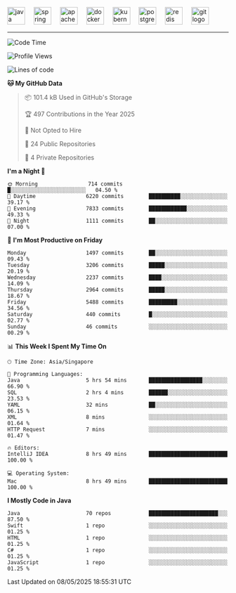 <p align="left">
  <img src="https://cdn.jsdelivr.net/gh/devicons/devicon/icons/java/java-original.svg" height="40" alt="java logo"  />
  <img width="12" />
  <img src="https://cdn.jsdelivr.net/gh/devicons/devicon/icons/spring/spring-original.svg" height="40" alt="spring logo"  />
  <img width="12" />
  <img src="https://cdn.jsdelivr.net/gh/devicons/devicon/icons/apachekafka/apachekafka-original.svg" height="40" alt="apachekafka logo"  />
  <img width="12" />
  <img src="https://cdn.jsdelivr.net/gh/devicons/devicon/icons/docker/docker-original.svg" height="40" alt="docker logo"  />
  <img width="12" />
  <img src="https://cdn.jsdelivr.net/gh/devicons/devicon/icons/kubernetes/kubernetes-plain.svg" height="40" alt="kubernetes logo"  />
  <img width="12" />
  <img src="https://cdn.jsdelivr.net/gh/devicons/devicon/icons/postgresql/postgresql-original.svg" height="40" alt="postgresql logo"  />
  <img width="12" />
  <img src="https://cdn.jsdelivr.net/gh/devicons/devicon/icons/redis/redis-original.svg" height="40" alt="redis logo"  />
  <img width="12" />
  <img src="https://cdn.jsdelivr.net/gh/devicons/devicon/icons/git/git-original.svg" height="40" alt="git logo"  />
</p>


<!--<img src="https://media.giphy.com/media/LnQjpWaON8nhr21vNW/giphy.gif" width="60"> <em><b>I love connecting with different people</b> so if you want to say <b>hi, I'll be happy to meet you more!</b> 😊 </em> -->

---
<!--START_SECTION:waka-->
![Code Time](http://img.shields.io/badge/Code%20Time-2%2C312%20hrs%2021%20mins-blue)

![Profile Views](http://img.shields.io/badge/Profile%20Views-0-blue)

![Lines of code](https://img.shields.io/badge/From%20Hello%20World%20I%27ve%20Written-4.5%20million%20lines%20of%20code-blue)

**🐱 My GitHub Data** 

> 📦 101.4 kB Used in GitHub's Storage 
 > 
> 🏆 497 Contributions in the Year 2025
 > 
> 🚫 Not Opted to Hire
 > 
> 📜 24 Public Repositories 
 > 
> 🔑 4 Private Repositories 
 > 
**I'm a Night 🦉** 

```text
🌞 Morning                714 commits         █░░░░░░░░░░░░░░░░░░░░░░░░   04.50 % 
🌆 Daytime                6220 commits        ██████████░░░░░░░░░░░░░░░   39.17 % 
🌃 Evening                7833 commits        ████████████░░░░░░░░░░░░░   49.33 % 
🌙 Night                  1111 commits        ██░░░░░░░░░░░░░░░░░░░░░░░   07.00 % 
```
📅 **I'm Most Productive on Friday** 

```text
Monday                   1497 commits        ██░░░░░░░░░░░░░░░░░░░░░░░   09.43 % 
Tuesday                  3206 commits        █████░░░░░░░░░░░░░░░░░░░░   20.19 % 
Wednesday                2237 commits        ████░░░░░░░░░░░░░░░░░░░░░   14.09 % 
Thursday                 2964 commits        █████░░░░░░░░░░░░░░░░░░░░   18.67 % 
Friday                   5488 commits        █████████░░░░░░░░░░░░░░░░   34.56 % 
Saturday                 440 commits         █░░░░░░░░░░░░░░░░░░░░░░░░   02.77 % 
Sunday                   46 commits          ░░░░░░░░░░░░░░░░░░░░░░░░░   00.29 % 
```


📊 **This Week I Spent My Time On** 

```text
🕑︎ Time Zone: Asia/Singapore

💬 Programming Languages: 
Java                     5 hrs 54 mins       █████████████████░░░░░░░░   66.90 % 
SQL                      2 hrs 4 mins        ██████░░░░░░░░░░░░░░░░░░░   23.53 % 
YAML                     32 mins             ██░░░░░░░░░░░░░░░░░░░░░░░   06.15 % 
XML                      8 mins              ░░░░░░░░░░░░░░░░░░░░░░░░░   01.64 % 
HTTP Request             7 mins              ░░░░░░░░░░░░░░░░░░░░░░░░░   01.47 % 

🔥 Editors: 
IntelliJ IDEA            8 hrs 49 mins       █████████████████████████   100.00 % 

💻 Operating System: 
Mac                      8 hrs 49 mins       █████████████████████████   100.00 % 
```

**I Mostly Code in Java** 

```text
Java                     70 repos            ██████████████████████░░░   87.50 % 
Swift                    1 repo              ░░░░░░░░░░░░░░░░░░░░░░░░░   01.25 % 
HTML                     1 repo              ░░░░░░░░░░░░░░░░░░░░░░░░░   01.25 % 
C#                       1 repo              ░░░░░░░░░░░░░░░░░░░░░░░░░   01.25 % 
JavaScript               1 repo              ░░░░░░░░░░░░░░░░░░░░░░░░░   01.25 % 
```




 Last Updated on 08/05/2025 18:55:31 UTC
<!--END_SECTION:waka-->


<!--
**SimakovIgor/SimakovIgor** is a ✨ _special_ ✨ repository because its `README.md` (this file) appears on your GitHub profile.

Here are some ideas to get you started:

- 🔭 I’m currently working on ...
- 🌱 I’m currently learning ...
- 👯 I’m looking to collaborate on ...
- 🤔 I’m looking for help with ...
- 💬 Ask me about ...
- 📫 How to reach me: ...
- 😄 Pronouns: ...
- ⚡ Fun fact: ...
-->
